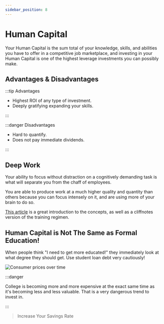 ```yaml
---
sidebar_position: 8
---
```


# Human Capital

Your Human Capital is the sum total of your knowledge, skills, and abilities you have to offer in a competitive job marketplace, and investing in your Human Capital is one of the highest leverage investments you can possibly make.

## Advantages & Disadvantages

:::tip Advantages

- Highest ROI of any type of investment.
- Deeply gratifying expanding your skills.

:::

:::danger Disadvantages

- Hard to quantify.
- Does not pay immediate dividends.

:::

## Deep Work

Your ability to focus without distraction on a cognitively demanding task is what will separate you from the chaff of employees.

You are able to produce work at a much higher quality and quantity than others because you can focus intensely on it, and are using more of your brain to do so.

[This article](https://blog.doist.com/deep-work/) is a great introduction to the concepts, as well as a cliffnotes version of the training regimen.

## Human Capital is Not The Same as Formal Education!

When people think "I need to get more educated!" they immediately look at what degree they should get. Use student loan debt very cautiously! 

![Consumer prices over time](/img/price-changes.svg)

:::danger

College is becoming more and more expensive at the exact same time as it's becoming less and less valuable. 
That is a very dangerous trend to invest in.

:::

>Increase Your Savings Rate